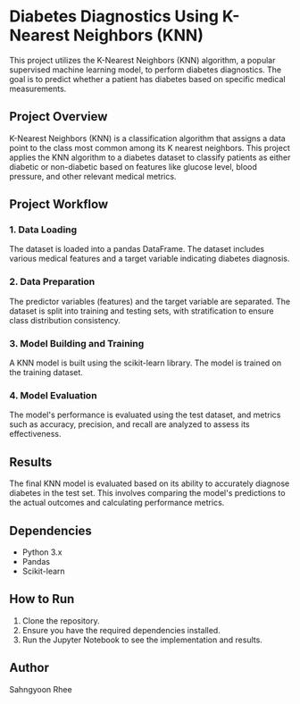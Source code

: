 # Diabetes Diagnostics Using K-Nearest Neighbors (KNN)
This project utilizes the K-Nearest Neighbors (KNN) algorithm, a popular supervised machine learning model, to perform diabetes diagnostics. The goal is to predict whether a patient has diabetes based on specific medical measurements.

## Project Overview
K-Nearest Neighbors (KNN) is a classification algorithm that assigns a data point to the class most common among its K nearest neighbors. This project applies the KNN algorithm to a diabetes dataset to classify patients as either diabetic or non-diabetic based on features like glucose level, blood pressure, and other relevant medical metrics.

## Project Workflow
### 1. Data Loading
The dataset is loaded into a pandas DataFrame. The dataset includes various medical features and a target variable indicating diabetes diagnosis.
### 2. Data Preparation
The predictor variables (features) and the target variable are separated.
The dataset is split into training and testing sets, with stratification to ensure class distribution consistency.
### 3. Model Building and Training
A KNN model is built using the scikit-learn library.
The model is trained on the training dataset.
### 4. Model Evaluation
The model's performance is evaluated using the test dataset, and metrics such as accuracy, precision, and recall are analyzed to assess its effectiveness.

## Results
The final KNN model is evaluated based on its ability to accurately diagnose diabetes in the test set. This involves comparing the model's predictions to the actual outcomes and calculating performance metrics.

## Dependencies
- Python 3.x
- Pandas
- Scikit-learn

## How to Run
1. Clone the repository.
2. Ensure you have the required dependencies installed.
3. Run the Jupyter Notebook to see the implementation and results.

## Author
Sahngyoon Rhee
